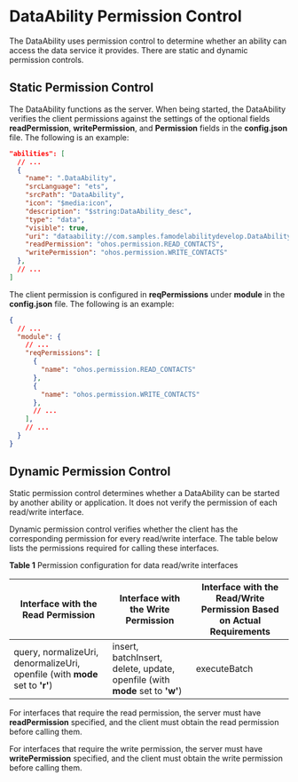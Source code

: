 # DataAbility Permission Control
<!--Kit: Ability Kit-->
<!--Subsystem: Ability-->
<!--Owner: @xialiangwei-->
<!--Designer: @jsjzju-->
<!--Tester: @lixueqing513-->
<!--Adviser: @huipeizi-->


The DataAbility uses permission control to determine whether an ability can access the data service it provides. There are static and dynamic permission controls.


## Static Permission Control

The DataAbility functions as the server. When being started, the DataAbility verifies the client permissions against the settings of the optional fields **readPermission**, **writePermission**, and **Permission** fields in the **config.json** file. The following is an example:


```json
"abilities": [
  // ...
  {
    "name": ".DataAbility",
    "srcLanguage": "ets",
    "srcPath": "DataAbility",
    "icon": "$media:icon",
    "description": "$string:DataAbility_desc",
    "type": "data",
    "visible": true,
    "uri": "dataability://com.samples.famodelabilitydevelop.DataAbility",
    "readPermission": "ohos.permission.READ_CONTACTS",
    "writePermission": "ohos.permission.WRITE_CONTACTS"
  },
  // ...
]
```

The client permission is configured in **reqPermissions** under **module** in the **config.json** file. The following is an example:


```json
{
  // ...
  "module": {
    // ...
    "reqPermissions": [
      {
        "name": "ohos.permission.READ_CONTACTS"
      },
      {
        "name": "ohos.permission.WRITE_CONTACTS"
      },
      // ...
    ],
    // ...
  }
}
```


## Dynamic Permission Control

Static permission control determines whether a DataAbility can be started by another ability or application. It does not verify the permission of each read/write interface.

Dynamic permission control verifies whether the client has the corresponding permission for every read/write interface. The table below lists the permissions required for calling these interfaces.

**Table 1** Permission configuration for data read/write interfaces

| Interface with the Read Permission| Interface with the Write Permission| Interface with the Read/Write Permission Based on Actual Requirements|
| -------- | -------- | -------- |
| query, normalizeUri, denormalizeUri, openfile (with **mode** set to **'r'**)| insert, batchInsert, delete, update, openfile (with **mode** set to **'w'**)| executeBatch |

For interfaces that require the read permission, the server must have **readPermission** specified, and the client must obtain the read permission before calling them.

For interfaces that require the write permission, the server must have **writePermission** specified, and the client must obtain the write permission before calling them.
